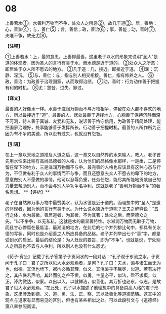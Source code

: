 # 08


上善若水①。水善利万物而不争，处众人之所恶②，故几于道③。居，善地；心，善渊④；与，善仁⑤；言，善信；政，善治⑥；事，善能；动，善时⑦。夫唯不争，故无尤⑧。

**【注释】**

①上善若水：上，最的意思。上善即最善。这里老子以水的形象来说明"圣人"是道的体现者，因为圣人的言行有类于水，而水德是近于道的。
②处众人之所恶：即居处于众人所不愿去的地方。
③几于道：几，接近。即接近于道。
④渊：沉静、深沉。
⑤与，善仁：与，指与别人相交相接。善仁，指有修养之人。
⑥政，善治：为政善于治理国家，从而取得治绩。
⑦动，善时：行为动作善于把握有利的时机。
⑧尤：怨咎、过失、罪过。

**【译文】**

最善的人好像水一样。水善于滋润万物而不与万物相争，停留在众人都不喜欢的地方，所以最接近于“道”。最善的人，居处最善于选择地方，心胸善于保持沉静而深不可测，待人善于真诚、友爱和无私，说话善于恪守信用，为政善于精简处理，能把国家治理好，处事能够善于发挥所长，行动善于把握时机。最善的人所作所为正因为有不争的美德，所以没有过失，也就没有怨咎。

**【引语】**

在上一章以天地之道推及人道之后，这一章又以自然界的水来喻人、教人。老子首先用水性来比喻有高尚品德者的人格，认为他们的品格像水那样，一是柔，二是停留在卑下的地方，三是滋润万物而不与争。最完善的人格也应该具有这种心态与行为，不但做有利于众人的事情而不与争，而且还愿意去众人不愿去的卑下的地方，愿意做别人不愿做的事情。他可以忍辱负重，任劳任怨，能尽其所能地贡献自己的力量去帮助别人，而不会与别人争功争名争利，这就是老子“善利万物而不争”的著名思想。
\**【评析】**

老子在自然界万事万物中最赞美水，认为水德是近于道的。而理想中的"圣人"是道的体现者，因为他的言行有类于水。为什么说水德近于道呢？王夫之解释说："五行之体，水为最微。善居道者，为其微，不为其著；处众之后，而常德众之先。"以不争争，以无私私，这就是水的最显著特性。水滋润万物而无取于万物，而且甘心停留在最低洼、最潮湿的地方。在此后的七个并列排比句中，都具有关水德的写状，同时也是介绍善之人所应具备的品格。老子并列举出七个"善"字，都是受到水的启发。最后的结论是：为人处世的要旨，即为"不争"。也就是说，宁处别人之所恶也不去与人争利，所以别人也没有什么怨尤。

《荀子·宥坐》记载了孔子答第子子贡问水的一段对话："孔子观于东流之水。子贡问于孔子曰：君子之所以见大水必观焉者，是何？孔子曰：夫水，偏与诸生而无为也，似德。其流也埤下，裾拘必循其理，似义。其洮洮乎不屈尽，似道。若有决行之，其应佚若声响，其赴而仞之谷不惧，似勇。主量必平，似法，盈不求概，似正。淖约微达，似察。以出以入，以就鲜洁，似善化。其万折也必东，似志。是故君子见大水必观焉。"在此处，孔子以水描述了他理想中的具备崇高人格的君子形象，这里涉及到德、义、道、勇、法、正、察、志以及善化等道德范畴。这其中的观点与道家有显而易见的区别，但也有某些相似之处。可以此段引文与《道德经》第八章参照阅读。
